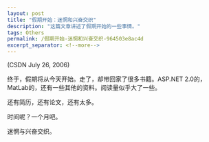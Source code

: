 ```yaml
---
layout: post
title: "假期开始：迷惘和兴奋交织"
description: "这篇文章讲述了假期开始的一些事情。"
tags: Others
permalink: /假期开始-迷惘和兴奋交织-964503e8ac4d
excerpt_separator: <!--more-->
---
```

(CSDN July 26, 2006)

终于，假期将从今天开始。走了，却带回家了很多书籍。ASP.NET 2.0的，MatLab的，还有一些其他的资料。阅读量似乎大了一些。

还有简历，还有论文，还有太多。

时间呢？一个月吧。

迷惘与兴奋交织。
<!--more-->